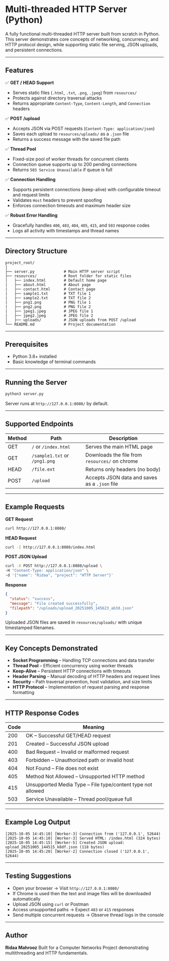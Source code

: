 # Multi-threaded HTTP Server (Python) 

A fully functional multi-threaded HTTP server built from scratch in Python. This server demonstrates core concepts of networking, concurrency, and HTTP protocol design, while supporting static file serving, JSON uploads, and persistent connections.

---

## Features

✅ **GET / HEAD Support**

* Serves static files (`.html`, `.txt`, `.png`, `.jpeg`) from `resources/`
* Protects against directory traversal attacks
* Returns appropriate `Content-Type`, `Content-Length`, and `Connection` headers

✅ **POST /upload**

* Accepts JSON via POST requests (`Content-Type: application/json`)
* Saves each upload to `resources/uploads/` as a `.json` file
* Returns a success message with the saved file path

✅ **Thread Pool**

* Fixed-size pool of worker threads for concurrent clients
* Connection queue supports up to 200 pending connections
* Returns `503 Service Unavailable` if queue is full

✅ **Connection Handling**

* Supports persistent connections (keep-alive) with configurable timeout and request limits
* Validates `Host` headers to prevent spoofing
* Enforces connection timeouts and maximum header size

✅ **Robust Error Handling**

* Gracefully handles `400`, `403`, `404`, `405`, `415`, and `503` response codes
* Logs all activity with timestamps and thread names

---

## Directory Structure

```
project_root/
│
├── server.py             # Main HTTP server script
├── resources/            # Root folder for static files
│   ├── index.html        # Default home page
|   ├── about.html        # About page
|   ├── contact.html      # Contact page
|   ├── sample1.txt       # TXT file 1
|   ├── sample2.txt       # TXT file 2
|   ├── png1.png          # PNG file 1
|   ├── png2.png          # PNG file 2
|   ├── jpeg1.jpeg        # JPEG file 1
|   ├── jpeg2.jpeg        # JPEG file 2
│   ├── uploads/          # JSON uploads from POST /upload
└── README.md             # Project documentation
```

---

## Prerequisites

* Python 3.8+ installed
* Basic knowledge of terminal commands

---

## Running the Server

```bash
python3 server.py
```

Server runs at `http://127.0.0.1:8080/` by default.

---

## Supported Endpoints

| Method | Path                              | Description                                   |
| ------ | --------------------------------- | --------------------------------------------- |
| GET    | `/` or `/index.html`              | Serves the main HTML page                     |
| GET    | `/sample1.txt` or `/png1.png`     | Downloads the file from `resources/` on chrome|
| HEAD   | `/file.ext`                       | Returns only headers (no body)                |
| POST   | `/upload`                         | Accepts JSON data and saves as a `.json` file |

---

## Example Requests

**GET Request**

```bash
curl http://127.0.0.1:8080/
```

**HEAD Request**

```bash
curl -I http://127.0.0.1:8080/index.html
```

**POST JSON Upload**

```bash
curl -X POST http://127.0.0.1:8080/upload \
-H "Content-Type: application/json" \
-d '{"name": "Ridaa", "project": "HTTP Server"}'
```

**Response**

```json
{
  "status": "success",
  "message": "File created successfully",
  "filepath": "/uploads/upload_20251005_145623_ab3d.json"
}
```

Uploaded JSON files are saved in `resources/uploads/` with unique timestamped filenames.

---

## Key Concepts Demonstrated

* **Socket Programming** – Handling TCP connections and data transfer
* **Thread Pool** – Efficient concurrency using worker threads
* **Keep-Alive** – Persistent HTTP connections with timeouts
* **Header Parsing** – Manual decoding of HTTP headers and request lines
* **Security** – Path traversal prevention, host validation, and size limits
* **HTTP Protocol** – Implementation of request parsing and response formatting

---

## HTTP Response Codes

| Code | Meaning                                                     |
| ---- | ----------------------------------------------------------- |
| 200  | OK – Successful GET/HEAD request                            |
| 201  | Created – Successful JSON upload                            |
| 400  | Bad Request – Invalid or malformed request                  |
| 403  | Forbidden – Unauthorized path or invalid host               |
| 404  | Not Found – File does not exist                             |
| 405  | Method Not Allowed – Unsupported HTTP method                |
| 415  | Unsupported Media Type – File type/content type not allowed |
| 503  | Service Unavailable – Thread pool/queue full                |

---

## Example Log Output

```
[2025-10-05 14:45:10] [Worker-3] Connection from ('127.0.0.1', 52644)
[2025-10-05 14:45:10] [Worker-3] Served HTML: /index.html (324 bytes)
[2025-10-05 14:45:15] [Worker-5] Created JSON upload: upload_20251005_144515_k8df.json (118 bytes)
[2025-10-05 14:45:20] [Worker-2] Connection closed ('127.0.0.1', 52644)
```

---

## Testing Suggestions

* Open your browser → Visit `http://127.0.0.1:8080/`
* If Chrome is used then the text and image files will be downloaded automatically
* Upload JSON using `curl` or Postman
* Access unsupported paths → Expect `403` or `415` responses
* Send multiple concurrent requests → Observe thread logs in the console

---

## Author

**Ridaa Mahrooz**
Built for a Computer Networks Project demonstrating multithreading and HTTP fundamentals.

